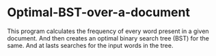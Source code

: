 # Optimal-BST-over-a-document
This program calculates the frequency of every word present in a given document.
And then creates an optimal binary search tree (BST) for the same.
And at lasts searches for the input words in the tree.
